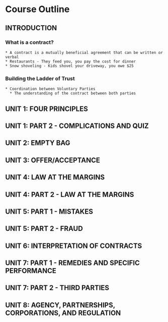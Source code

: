 # Course Outline

##  INTRODUCTION

### What is a contract?
    * A contract is a mutually beneficial agreement that can be written or verbal
    * Restaurants - They feed you, you pay the cost for dinner
    * Snow shoveling - Kids shovel your driveway, you owe $25
    
### Building the Ladder of Trust
    * Coordination between Voluntary Parties
      * The understanding of the contract between both parties
      
##  UNIT 1: FOUR PRINCIPLES

##  UNIT 1: PART 2 - COMPLICATIONS AND QUIZ

##  UNIT 2: EMPTY BAG

##  UNIT 3: OFFER/ACCEPTANCE

##  UNIT 4: LAW AT THE MARGINS

##  UNIT 4: PART 2 - LAW AT THE MARGINS

##  UNIT 5: PART 1 - MISTAKES

##  UNIT 5: PART 2 - FRAUD

##  UNIT 6: INTERPRETATION OF CONTRACTS 

##  UNIT 7: PART 1 - REMEDIES AND SPECIFIC PERFORMANCE

##  UNIT 7: PART 2 - THIRD PARTIES

##  UNIT 8: AGENCY, PARTNERSHIPS, CORPORATIONS, AND REGULATION

